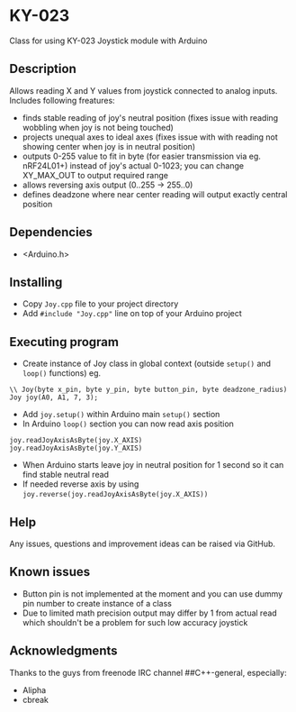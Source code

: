 # KY-023

Class for using KY-023 Joystick module with Arduino

## Description

Allows reading X and Y values from joystick connected to analog inputs. Includes following freatures:
- finds stable reading of joy's neutral position (fixes issue with reading wobbling when joy is not being touched)
- projects unequal axes to ideal axes (fixes issue with with reading not showing center when joy is in neutral position)
- outputs 0-255 value to fit in byte (for easier transmission via eg. nRF24L01+) instead of joy's actual 0-1023; you can change XY_MAX_OUT to output required range
- allows reversing axis output (0..255 -> 255..0)
- defines deadzone where near center reading will output exactly central position 


## Dependencies

* <Arduino.h>

## Installing

* Copy `Joy.cpp` file to your project directory
* Add `#include "Joy.cpp"` line on top of your Arduino project

## Executing program

* Create instance of Joy class in global context (outside `setup()` and `loop()` functions) eg.
```
\\ Joy(byte x_pin, byte y_pin, byte button_pin, byte deadzone_radius)
Joy joy(A0, A1, 7, 3);
```
* Add `joy.setup()` within Arduino main `setup()` section
* In Arduino `loop()` section you can now read axis position
```
joy.readJoyAxisAsByte(joy.X_AXIS)
joy.readJoyAxisAsByte(joy.Y_AXIS)
```
* When Arduino starts leave joy in neutral position for 1 second so it can find stable neutral read
* If needed reverse axis by using `joy.reverse(joy.readJoyAxisAsByte(joy.X_AXIS))`

## Help

Any issues, questions and improvement ideas can be raised via GitHub.

## Known issues

* Button pin is not implemented at the moment and you can use dummy pin number to create instance of a class
* Due to limited math precision output may differ by 1 from actual read which shouldn't be a problem for such low accuracy joystick

## Acknowledgments

Thanks to the guys from freenode IRC channel ##C++-general, especially:
* Alipha
* cbreak
